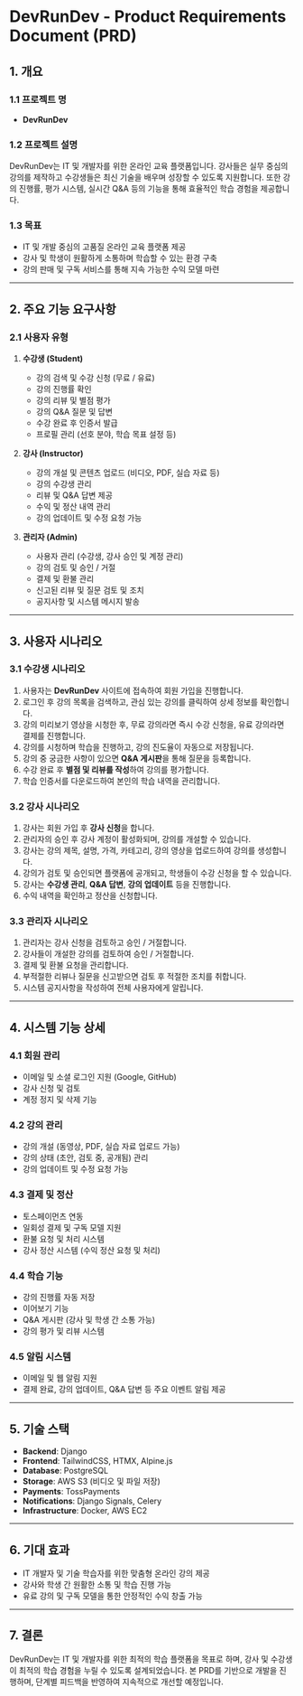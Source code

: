 # **DevRunDev - Product Requirements Document (PRD)**

## **1. 개요**
### **1.1 프로젝트 명**
- **DevRunDev**

### **1.2 프로젝트 설명**
DevRunDev는 IT 및 개발자를 위한 온라인 교육 플랫폼입니다. 강사들은 실무 중심의 강의를 제작하고 수강생들은 최신 기술을 배우며 성장할 수 있도록 지원합니다. 또한 강의 진행률, 평가 시스템, 실시간 Q&A 등의 기능을 통해 효율적인 학습 경험을 제공합니다.

### **1.3 목표**
- IT 및 개발 중심의 고품질 온라인 교육 플랫폼 제공
- 강사 및 학생이 원활하게 소통하며 학습할 수 있는 환경 구축
- 강의 판매 및 구독 서비스를 통해 지속 가능한 수익 모델 마련

---

## **2. 주요 기능 요구사항**
### **2.1 사용자 유형**
1. **수강생 (Student)**
   - 강의 검색 및 수강 신청 (무료 / 유료)
   - 강의 진행률 확인
   - 강의 리뷰 및 별점 평가
   - 강의 Q&A 질문 및 답변
   - 수강 완료 후 인증서 발급
   - 프로필 관리 (선호 분야, 학습 목표 설정 등)

2. **강사 (Instructor)**
   - 강의 개설 및 콘텐츠 업로드 (비디오, PDF, 실습 자료 등)
   - 강의 수강생 관리
   - 리뷰 및 Q&A 답변 제공
   - 수익 및 정산 내역 관리
   - 강의 업데이트 및 수정 요청 가능

3. **관리자 (Admin)**
   - 사용자 관리 (수강생, 강사 승인 및 계정 관리)
   - 강의 검토 및 승인 / 거절
   - 결제 및 환불 관리
   - 신고된 리뷰 및 질문 검토 및 조치
   - 공지사항 및 시스템 메시지 발송

---

## **3. 사용자 시나리오**
### **3.1 수강생 시나리오**
1. 사용자는 **DevRunDev** 사이트에 접속하여 회원 가입을 진행합니다.
2. 로그인 후 강의 목록을 검색하고, 관심 있는 강의를 클릭하여 상세 정보를 확인합니다.
3. 강의 미리보기 영상을 시청한 후, 무료 강의라면 즉시 수강 신청을, 유료 강의라면 결제를 진행합니다.
4. 강의를 시청하며 학습을 진행하고, 강의 진도율이 자동으로 저장됩니다.
5. 강의 중 궁금한 사항이 있으면 **Q&A 게시판**을 통해 질문을 등록합니다.
6. 수강 완료 후 **별점 및 리뷰를 작성**하여 강의를 평가합니다.
7. 학습 인증서를 다운로드하여 본인의 학습 내역을 관리합니다.

### **3.2 강사 시나리오**
1. 강사는 회원 가입 후 **강사 신청**을 합니다.
2. 관리자의 승인 후 강사 계정이 활성화되며, 강의를 개설할 수 있습니다.
3. 강사는 강의 제목, 설명, 가격, 카테고리, 강의 영상을 업로드하여 강의를 생성합니다.
4. 강의가 검토 및 승인되면 플랫폼에 공개되고, 학생들이 수강 신청을 할 수 있습니다.
5. 강사는 **수강생 관리**, **Q&A 답변**, **강의 업데이트** 등을 진행합니다.
6. 수익 내역을 확인하고 정산을 신청합니다.

### **3.3 관리자 시나리오**
1. 관리자는 강사 신청을 검토하고 승인 / 거절합니다.
2. 강사들이 개설한 강의를 검토하여 승인 / 거절합니다.
3. 결제 및 환불 요청을 관리합니다.
4. 부적절한 리뷰나 질문을 신고받으면 검토 후 적절한 조치를 취합니다.
5. 시스템 공지사항을 작성하여 전체 사용자에게 알립니다.

---

## **4. 시스템 기능 상세**
### **4.1 회원 관리**
- 이메일 및 소셜 로그인 지원 (Google, GitHub)
- 강사 신청 및 검토
- 계정 정지 및 삭제 기능

### **4.2 강의 관리**
- 강의 개설 (동영상, PDF, 실습 자료 업로드 가능)
- 강의 상태 (초안, 검토 중, 공개됨) 관리
- 강의 업데이트 및 수정 요청 가능

### **4.3 결제 및 정산**
- 토스페이먼츠 연동
- 일회성 결제 및 구독 모델 지원
- 환불 요청 및 처리 시스템
- 강사 정산 시스템 (수익 정산 요청 및 처리)

### **4.4 학습 기능**
- 강의 진행률 자동 저장
- 이어보기 기능
- Q&A 게시판 (강사 및 학생 간 소통 가능)
- 강의 평가 및 리뷰 시스템

### **4.5 알림 시스템**
- 이메일 및 웹 알림 지원
- 결제 완료, 강의 업데이트, Q&A 답변 등 주요 이벤트 알림 제공

---

## **5. 기술 스택**
- **Backend**: Django
- **Frontend**: TailwindCSS, HTMX, Alpine.js
- **Database**: PostgreSQL
- **Storage**: AWS S3 (비디오 및 파일 저장)
- **Payments**: TossPayments
- **Notifications**: Django Signals, Celery
- **Infrastructure**: Docker, AWS EC2

---

## **6. 기대 효과**
- IT 개발자 및 기술 학습자를 위한 맞춤형 온라인 강의 제공
- 강사와 학생 간 원활한 소통 및 학습 진행 가능
- 유료 강의 및 구독 모델을 통한 안정적인 수익 창출 가능

---

## **7. 결론**
DevRunDev는 IT 및 개발자를 위한 최적의 학습 플랫폼을 목표로 하며, 강사 및 수강생이 최적의 학습 경험을 누릴 수 있도록 설계되었습니다. 본 PRD를 기반으로 개발을 진행하며, 단계별 피드백을 반영하여 지속적으로 개선할 예정입니다.
